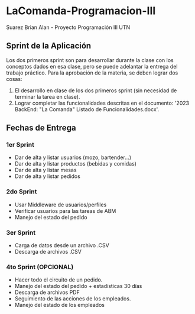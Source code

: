 # LaComanda-Programacion-III
Suarez Brian Alan - Proyecto Programación III UTN


## Sprint de la Aplicación

Los dos primeros sprint son para desarrollar durante la clase con los conceptos dados en esa clase, pero se puede adelantar la entrega del trabajo práctico. Para la aprobación de la materia, se deben lograr dos cosas:

1. El desarrollo en clase de los dos primeros sprint (sin necesidad de terminar la tarea en clase).
2. Lograr completar las funcionalidades descritas en el documento: '2023 BackEnd: "La Comanda" Listado de Funcionalidades.docx'.

## Fechas de Entrega

### 1er Sprint
- Dar de alta y listar usuarios (mozo, bartender...)
- Dar de alta y listar productos (bebidas y comidas)
- Dar de alta y listar mesas
- Dar de alta y listar pedidos

### 2do Sprint
- Usar Middleware de usuarios/perfiles
- Verificar usuarios para las tareas de ABM
- Manejo del estado del pedido

### 3er Sprint
- Carga de datos desde un archivo .CSV
- Descarga de archivos .CSV

### 4to Sprint (OPCIONAL)
- Hacer todo el circuito de un pedido.
- Manejo del estado del pedido + estadísticas 30 días
- Descarga de archivos PDF
- Seguimiento de las acciones de los empleados.
- Manejo del estado de los empleados
